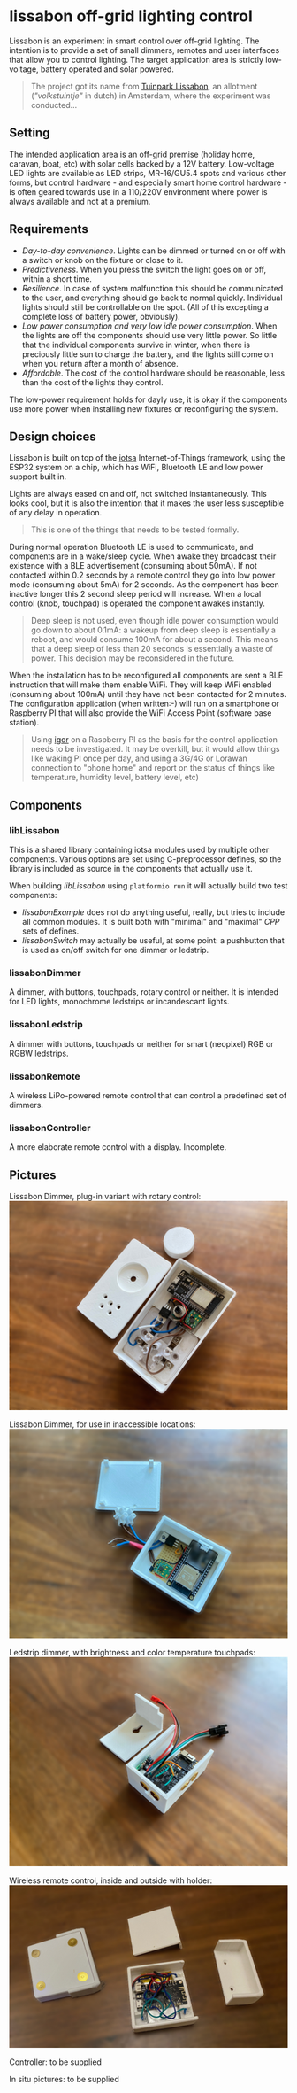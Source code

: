 # lissabon off-grid lighting control

Lissabon is an experiment in smart control over off-grid lighting. The intention is to provide a set of small dimmers, remotes and user interfaces that allow you to control lighting. The target application area is strictly low-voltage, battery operated and solar powered. 

> The project got its name from [Tuinpark Lissabon](https://www.tuinparklissabon.nl), an allotment (_"volkstuintje"_ in dutch) in Amsterdam, where the experiment was conducted... 

## Setting

The intended application area is an off-grid premise (holiday home, caravan, boat, etc) with solar cells backed by a 12V battery. Low-voltage LED lights are available as LED strips, MR-16/GU5.4 spots and various other forms, but control hardware - and especially smart home control hardware - is often geared towards use in a 110/220V environment where power is always available and not at a premium.

## Requirements

- _Day-to-day convenience_. Lights can be dimmed or turned on or off with a switch or knob on the fixture or close to it.
- _Predictiveness_. When you press the switch the light goes on or off, within a short time. 
- _Resilience_. In case of system malfunction this should be communicated to the user, and everything should go back to normal quickly. Individual lights should still be controllable on the spot. (All of this excepting a complete loss of battery power, obviously).
- _Low power consumption and very low idle power consumption_. When the lights are off the components should use very little power. So little that the individual components survive in winter, when there is preciously little sun to charge the battery, and the lights still come on when you return after a month of absence.
- _Affordable_. The cost of the control hardware should be reasonable, less than the cost of the lights they control.

The low-power requirement holds for dayly use, it is okay if the components use more power when installing new fixtures or reconfiguring the system.

## Design choices

Lissabon is built on top of the [iotsa](https://github.com/cwi-dis/iotsa) Internet-of-Things framework, using the ESP32 system on a chip, which has WiFi, Bluetooth LE and low power support built in.

Lights are always eased on and off, not switched instantaneously. This looks cool, but it is also the intention that it makes the user less susceptible of any delay in operation.

> This is one of the things that needs to be tested formally.

During normal operation Bluetooth LE is used to communicate, and components are in a wake/sleep cycle. When awake they broadcast their existence with a BLE advertisement (consuming about 50mA). If not contacted within 0.2 seconds by a remote control they go into low power mode (consuming about 5mA) for 2 seconds. As the component has been inactive longer this 2 second sleep period will increase. When a local control (knob, touchpad) is operated the component awakes instantly.

> Deep sleep is not used, even though idle power consumption would go down to about 0.1mA: a wakeup from deep sleep is essentially a reboot, and would consume 100mA for about a second. This means that a deep sleep of less than 20 seconds is essentially a waste of power. This decision may be reconsidered in the future.

When the installation has to be reconfigured all components are sent a BLE instruction that will make them enable WiFi. They will keep WiFi enabled (consuming about 100mA) until they have not been contacted for 2 minutes. The configuration application (when written:-) will run on a smartphone or Raspberry PI that will also provide the WiFi Access Point (software base station).

> Using [igor](https://github.com/cwi-dis/igor) on a Raspberry PI as the basis for the control application needs to be investigated. It may be overkill, but it would allow things like waking PI once per day, and using a 3G/4G or Lorawan connection to "phone home" and report on the status of things like temperature, humidity level, battery level, etc)

## Components

### libLissabon

This is a shared library containing iotsa modules used by multiple other components. Various options are set using C-preprocessor defines, so the library is included as source in the components that actually use it.

When building _libLissabon_ using `platformio run` it will actually build two test components:

- _lissabonExample_ does not do anything useful, really, but tries to include all common modules. It is built both with "minimal" and "maximal" _CPP_ sets of defines.
- _lissabonSwitch_ may actually be useful, at some point: a pushbutton that is used as on/off switch for one dimmer or ledstrip.

### lissabonDimmer

A dimmer, with buttons, touchpads, rotary control or neither. It is intended for LED lights, monochrome ledstrips or incandescant lights.

### lissabonLedstrip

A dimmer with buttons, touchpads or neither for smart (neopixel) RGB or RGBW ledstrips.

### lissabonRemote

A wireless LiPo-powered remote control that can control a predefined set of dimmers.

### lissabonController

A more elaborate remote control with a display. Incomplete. 

## Pictures

Lissabon Dimmer, plug-in variant with rotary control:
![Plugin Dimmer](images/plugindimmer.jpg)

Lissabon Dimmer, for use in inaccessible locations:
![Hidden Dimmer](images/hiddendimmer.jpg)

Ledstrip dimmer, with brightness and color temperature touchpads:
![Ledstrip Dimmer](images/ledstripdimmer.jpg)

Wireless remote control, inside and outside with holder:
![Wireless Remote](images/remote.jpg)


Controller: to be supplied

In situ pictures: to be supplied
